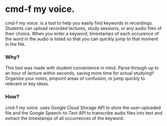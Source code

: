 <h1>
<b>cmd-f my voice.</b>
  </h1>
  <p>
    cmd-f my voice. is a tool to help you easily find keywords in recordings.
    Students can upload recorded lectures, study sessions, or any audio files of their choice. 
    When you enter a keyword, timestamps of each occurence of the word in the audio is
    listed so that you can quickly jump to that moment in the file.  </p>
    <h3>Why?</h3>
      <p> This tool was made with student convenience in mind. Parse through up to an hour of lecture within seconds, saving more time for actual studying!! 
        Organize your notes, pinpoint areas of confusion, or jump quickly to relevant or key ideas. </p>
        
  <h3>How?</h3>
  <p>
    cmd-f my voice. uses Google Cloud Storage API to store the user-uploaded file and the 
    Google Speech-to-Text API to transcribe audio files into text and extract the timestamps of 
    all occurrences of the keyword.  </p>
